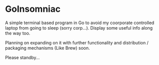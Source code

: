 # GoInsomniac

A simple terminal based program in Go to avoid my coorporate controlled laptop from going to sleep (sorry corp...).
Display some useful info along the way too.

Planning on expanding on it with further functionality and distribution / packaging mechanisms (Like Brew) soon.

Please standby...

